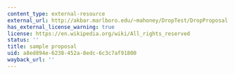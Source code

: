 ```yaml
---
content_type: external-resource
external_url: http://akbar.marlboro.edu/~mahoney/DropTest/DropProposal.html
has_external_license_warning: true
license: https://en.wikipedia.org/wiki/All_rights_reserved
status: ''
title: sample proposal
uid: a8ed894e-6238-452a-8edc-6c3c7af91800
wayback_url: ''
---
```

